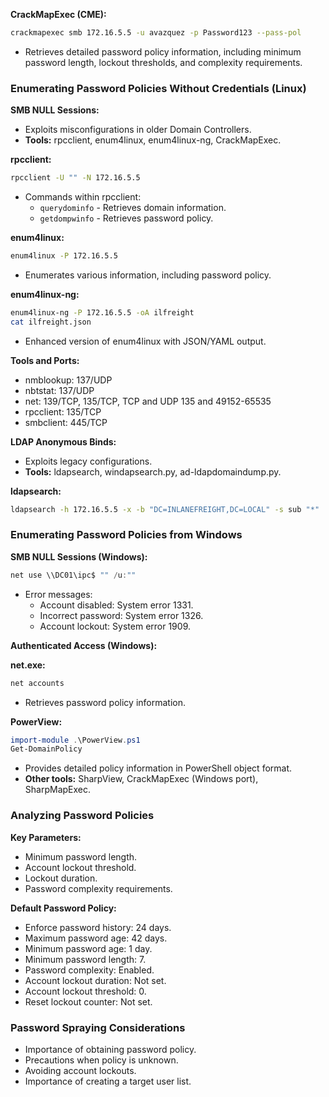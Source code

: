**CrackMapExec (CME):**

```bash
crackmapexec smb 172.16.5.5 -u avazquez -p Password123 --pass-pol
```

- Retrieves detailed password policy information, including minimum password length, lockout thresholds, and complexity requirements.

### Enumerating Password Policies Without Credentials (Linux)

**SMB NULL Sessions:**

- Exploits misconfigurations in older Domain Controllers.
- **Tools:** rpcclient, enum4linux, enum4linux-ng, CrackMapExec.

**rpcclient:**

```bash
rpcclient -U "" -N 172.16.5.5
```

- Commands within rpcclient:
    - `querydominfo` - Retrieves domain information.
    - `getdompwinfo` - Retrieves password policy.

**enum4linux:**

```bash
enum4linux -P 172.16.5.5
```

- Enumerates various information, including password policy.

**enum4linux-ng:**

```bash
enum4linux-ng -P 172.16.5.5 -oA ilfreight
cat ilfreight.json
```

- Enhanced version of enum4linux with JSON/YAML output.

**Tools and Ports:**

- nmblookup: 137/UDP
- nbtstat: 137/UDP
- net: 139/TCP, 135/TCP, TCP and UDP 135 and 49152-65535
- rpcclient: 135/TCP
- smbclient: 445/TCP

**LDAP Anonymous Binds:**

- Exploits legacy configurations.
- **Tools:** ldapsearch, windapsearch.py, ad-ldapdomaindump.py.

**ldapsearch:**

```bash
ldapsearch -h 172.16.5.5 -x -b "DC=INLANEFREIGHT,DC=LOCAL" -s sub "*" | grep -m 1 -B 10 pwdHistoryLength
```

### Enumerating Password Policies from Windows

**SMB NULL Sessions (Windows):**

```powershell
net use \\DC01\ipc$ "" /u:""
```

- Error messages:
    - Account disabled: System error 1331.
    - Incorrect password: System error 1326.
    - Account lockout: System error 1909.

**Authenticated Access (Windows):**

**net.exe:**

```powershell
net accounts
```

- Retrieves password policy information.

**PowerView:**

```powershell
import-module .\PowerView.ps1
Get-DomainPolicy
```

- Provides detailed policy information in PowerShell object format.
- **Other tools:** SharpView, CrackMapExec (Windows port), SharpMapExec.

### Analyzing Password Policies

**Key Parameters:**

- Minimum password length.
- Account lockout threshold.
- Lockout duration.
- Password complexity requirements.

**Default Password Policy:**

- Enforce password history: 24 days.
- Maximum password age: 42 days.
- Minimum password age: 1 day.
- Minimum password length: 7.
- Password complexity: Enabled.
- Account lockout duration: Not set.
- Account lockout threshold: 0.
- Reset lockout counter: Not set.

### Password Spraying Considerations

- Importance of obtaining password policy.
- Precautions when policy is unknown.
- Avoiding account lockouts.
- Importance of creating a target user list.